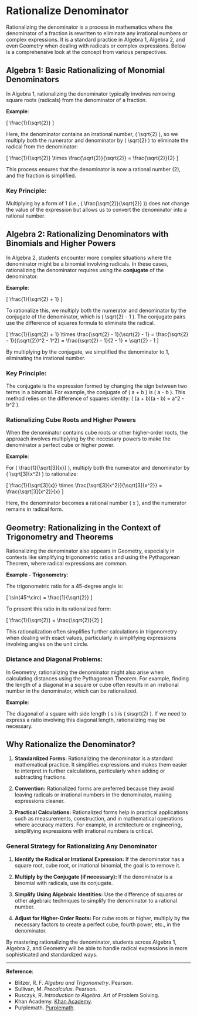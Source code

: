 # Rationalize Denominator

Rationalizing the denominator is a process in mathematics where the denominator of a fraction is rewritten to eliminate any irrational numbers or complex expressions. It is a standard practice in Algebra 1, Algebra 2, and even Geometry when dealing with radicals or complex expressions. Below is a comprehensive look at the concept from various perspectives.

## Algebra 1: Basic Rationalizing of Monomial Denominators

In Algebra 1, rationalizing the denominator typically involves removing square roots (radicals) from the denominator of a fraction.

**Example**:

\[ \frac{1}{\sqrt{2}} \]

Here, the denominator contains an irrational number, \( \sqrt{2} \), so we multiply both the numerator and denominator by \( \sqrt{2} \) to eliminate the radical from the denominator:

\[
\frac{1}{\sqrt{2}} \times \frac{\sqrt{2}}{\sqrt{2}} = \frac{\sqrt{2}}{2}
\]

This process ensures that the denominator is now a rational number (2), and the fraction is simplified.

### Key Principle:

Multiplying by a form of 1 (i.e., \( \frac{\sqrt{2}}{\sqrt{2}} \)) does not change the value of the expression but allows us to convert the denominator into a rational number.

## Algebra 2: Rationalizing Denominators with Binomials and Higher Powers

In Algebra 2, students encounter more complex situations where the denominator might be a binomial involving radicals. In these cases, rationalizing the denominator requires using the **conjugate** of the denominator.

**Example**:

\[ \frac{1}{\sqrt{2} + 1} \]

To rationalize this, we multiply both the numerator and denominator by the conjugate of the denominator, which is \( \sqrt{2} - 1 \). The conjugate pairs use the difference of squares formula to eliminate the radical.

\[
\frac{1}{\sqrt{2} + 1} \times \frac{\sqrt{2} - 1}{\sqrt{2} - 1} = \frac{\sqrt{2} - 1}{(\sqrt{2})^2 - 1^2} = \frac{\sqrt{2} - 1}{2 - 1} = \sqrt{2} - 1
\]

By multiplying by the conjugate, we simplified the denominator to 1, eliminating the irrational number.

### Key Principle:

The conjugate is the expression formed by changing the sign between two terms in a binomial. For example, the conjugate of \( a + b \) is \( a - b \). This method relies on the difference of squares identity: \( (a + b)(a - b) = a^2 - b^2 \).

### Rationalizing Cube Roots and Higher Powers

When the denominator contains cube roots or other higher-order roots, the approach involves multiplying by the necessary powers to make the denominator a perfect cube or higher power.

**Example**:

For \( \frac{1}{\sqrt[3]{x}} \), multiply both the numerator and denominator by \( \sqrt[3]{x^2} \) to rationalize:

\[
\frac{1}{\sqrt[3]{x}} \times \frac{\sqrt[3]{x^2}}{\sqrt[3]{x^2}} = \frac{\sqrt[3]{x^2}}{x}
\]

Here, the denominator becomes a rational number \( x \), and the numerator remains in radical form.


## Geometry: Rationalizing in the Context of Trigonometry and Theorems

Rationalizing the denominator also appears in Geometry, especially in contexts like simplifying trigonometric ratios and using the Pythagorean Theorem, where radical expressions are common.

**Example - Trigonometry**:

The trigonometric ratio for a 45-degree angle is:

\[
\sin(45^\circ) = \frac{1}{\sqrt{2}}
\]

To present this ratio in its rationalized form:

\[
\frac{1}{\sqrt{2}} = \frac{\sqrt{2}}{2}
\]

This rationalization often simplifies further calculations in trigonometry when dealing with exact values, particularly in simplifying expressions involving angles on the unit circle.

### Distance and Diagonal Problems:

In Geometry, rationalizing the denominator might also arise when calculating distances using the Pythagorean Theorem. For example, finding the length of a diagonal in a square or cube often results in an irrational number in the denominator, which can be rationalized.

**Example**:

The diagonal of a square with side length \( s \) is \( s\sqrt{2} \). If we need to express a ratio involving this diagonal length, rationalizing may be necessary.

## Why Rationalize the Denominator?

1. **Standardized Forms:** Rationalizing the denominator is a standard mathematical practice. It simplifies expressions and makes them easier to interpret in further calculations, particularly when adding or subtracting fractions.
  
2. **Convention:** Rationalized forms are preferred because they avoid leaving radicals or irrational numbers in the denominator, making expressions cleaner.

3. **Practical Calculations:** Rationalized forms help in practical applications such as measurements, construction, and in mathematical operations where accuracy matters. For example, in architecture or engineering, simplifying expressions with irrational numbers is critical.

### General Strategy for Rationalizing Any Denominator

1. **Identify the Radical or Irrational Expression:** If the denominator has a square root, cube root, or irrational binomial, the goal is to remove it.
   
2. **Multiply by the Conjugate (if necessary):** If the denominator is a binomial with radicals, use its conjugate.
   
3. **Simplify Using Algebraic Identities:** Use the difference of squares or other algebraic techniques to simplify the denominator to a rational number.

4. **Adjust for Higher-Order Roots:** For cube roots or higher, multiply by the necessary factors to create a perfect cube, fourth power, etc., in the denominator.

By mastering rationalizing the denominator, students across Algebra 1, Algebra 2, and Geometry will be able to handle radical expressions in more sophisticated and standardized ways.

---

**Reference**:

- Blitzer, R. F. *Algebra and Trigonometry*. Pearson.
- Sullivan, M. *Precalculus*. Pearson.
- Rusczyk, R. *Introduction to Algebra*. Art of Problem Solving.
- Khan Academy. [Khan Academy](https://www.khanacademy.org).
- Purplemath. [Purplemath](http://www.purplemath.com).